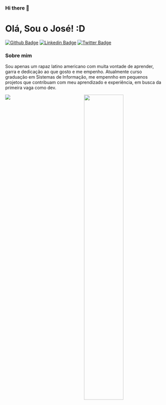 ### Hi there 👋

# Olá, Sou o José! :D

[![Github Badge](https://img.shields.io/badge/-Github-000?style=flat-square&logo=Github&logoColor=white&target="_blank"&link=https://github.com/psousaj)](https://github.com/psousaj)
[![Linkedin Badge](https://img.shields.io/badge/-LinkedIn-blue?style=flat-square&logo=Linkedin&logoColor=white&target="_blank"&link=https://www.linkedin.com/in/psousaj/)](https://www.linkedin.com/in/psousaj/)
[![Twitter Badge](https://img.shields.io/badge/-Twitter-1ca0f1?style=flat-square&labelColor=1ca0f1&logo=twitter&logoColor=white&target="_blank"&link=https://twitter.com/psousaj)](https://twitter.com/psousaj)

### Sobre mim
Sou apenas um rapaz latino americano com muita vontade de aprender, garra e dedicação ao que gosto e me empenho.
Atualmente curso graduação em Sistemas de Informação, me empennho em pequenos projetos que contribuam com meu aprendizado e experiência, em busca da primeira vaga como dev.

<p>
<a href="#">
  <img align="left" src="https://github-readme-stats.vercel.app/api/top-langs/?username=psousaj&show_icons=true&layout=compact&theme=dark" />
</a> 
</p>

<p>
<a href="#">
  <img align="right" src="https://github-readme-stats.vercel.app/api?username=psousaj&show_icons=true&theme=dark" width="50%" height="auto" />
</a> 
</p>







<!--
<p align="center">
<a href="https://komarev.com/ghpvc/?username=psousaj">
  <img align="center" src="https://komarev.com/ghpvc/?username=psousaj width="200px" />
</a> 
</p>



![Anurag's GitHub stats](https://github-readme-stats.vercel.app/api?username=julianazanelatto&show_icons=true&theme=dark)


-->

